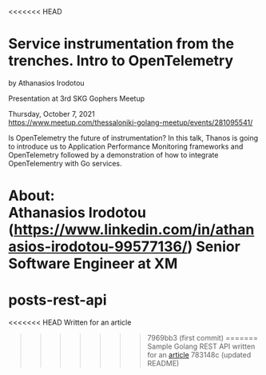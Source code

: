 <<<<<<< HEAD
# Service instrumentation from the trenches. Intro to OpenTelemetry

by Athanasios Irodotou

Presentation at 3rd SKG Gophers Meetup

Thursday, October 7, 2021  
https://www.meetup.com/thessaloniki-golang-meetup/events/281095541/

Is OpenTelemetry the future of instrumentation? In this talk, Thanos is going to introduce us to Application Performance Monitoring frameworks and OpenTelemetry followed by a demonstration of how to integrate OpenTelementry with Go services.

About:  
Athanasios Irodotou (https://www.linkedin.com/in/athanasios-irodotou-99577136/)
Senior Software Engineer at XM
=======
# posts-rest-api

<<<<<<< HEAD
Written for an article
>>>>>>> 7969bb3 (first commit)
=======
Sample Golang REST API written for an [article](https://dev.to/lucasnevespereira/write-a-rest-api-in-golang-following-best-practices-pe9)
>>>>>>> 783148c (updated README)

